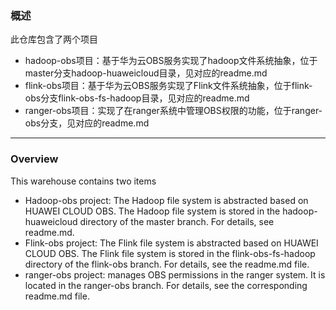 ### 概述
此仓库包含了两个项目
- hadoop-obs项目：基于华为云OBS服务实现了hadoop文件系统抽象，位于master分支hadoop-huaweicloud目录，见对应的readme.md
- flink-obs项目：基于华为云OBS服务实现了Flink文件系统抽象，位于flink-obs分支flink-obs-fs-hadoop目录，见对应的readme.md
- ranger-obs项目：实现了在ranger系统中管理OBS权限的功能，位于ranger-obs分支，见对应的readme.md

-----
### Overview
This warehouse contains two items

- Hadoop-obs project: The Hadoop file system is abstracted based on HUAWEI CLOUD OBS. The Hadoop file system is stored in the hadoop-huaweicloud directory of the master branch. For details, see readme.md.
- Flink-obs project: The Flink file system is abstracted based on HUAWEI CLOUD OBS. The Flink file system is stored in the flink-obs-fs-hadoop directory of the flink-obs branch. For details, see the readme.md file.
- ranger-obs project: manages OBS permissions in the ranger system. It is located in the ranger-obs branch. For details, see the corresponding readme.md file.
